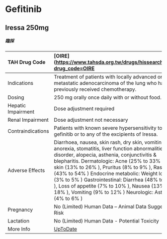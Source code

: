 # Gefitinib

## Iressa 250mg

##### 臨採

| TAH Drug Code      | [OIRE](https://www.tahsda.org.tw/drugs/hissearch.php?drug_code=OIRE                                                                                                                                                                                                                                                                                                                                                                                                          |
|:-------------------|:-----------------------------------------------------------------------------------------------------------------------------------------------------------------------------------------------------------------------------------------------------------------------------------------------------------------------------------------------------------------------------------------------------------------------------------------------------------------------------|
| Indications        | Treatment of patients with locally advanced or metastatic adenocarcinoma of the lung who have previously received chemotherapy.                                                                                                                                                                                                                                                                                                                                              |
| Dosing             | 250 mg orally once daily with or without food.                                                                                                                                                                                                                                                                                                                                                                                                                               |
| Hepatic Impairment | Dose adjustment required                                                                                                                                                                                                                                                                                                                                                                                                                                                     |
| Renal Impairment   | Dose adjustment not necessary                                                                                                                                                                                                                                                                                                                                                                                                                                                |
| Contraindications  | Patients with known severe hypersensitivity to gefinitib or to any of the excipients of Iressa.                                                                                                                                                                                                                                                                                                                                                                              |
| Adverse Effects    | Diarrhoea, nausea, skin rash, dry skin, vomiting, anorexia, stomatitis, liver function abnormalities, nail disorder, alopecia, asthenia, conjunctivitis & blepharitis. Dermatologic: Acne (25% to 33% ), Dry skin (13% to 26% ), Pruritus (8% to 9% ), Rash (43% to 54% ) Endocrine metabolic: Weight loss (3% to 5% ) Gastrointestinal: Diarrhea (48% to 67% ), Loss of appetite (7% to 10% ), Nausea (13% to 18% ), Vomiting (9% to 12% ) Neurologic: Asthenia (4% to 6% ) |
| Pregnancy          | No (Limited) Human Data – Animal Data Suggest Risk                                                                                                                                                                                                                                                                                                                                                                                                                           |
| Lactation          | No (Limited) Human Data - Potential Toxicity                                                                                                                                                                                                                                                                                                                                                                                                                                 |
| More Info          | [UpToDate](https://www.uptodate.com/contents/gefitinib-drug-information)                                                                                                                                                                                                                                                                                                                                                                                                     |


